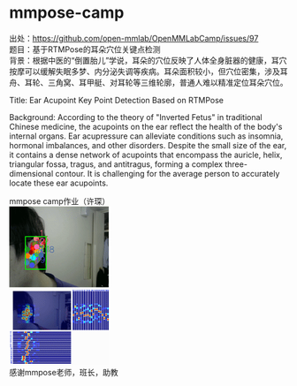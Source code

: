 # mmpose-camp
出处：https://github.com/open-mmlab/OpenMMLabCamp/issues/97 <br>
题目：基于RTMPose的耳朵穴位关键点检测<br>
背景：根据中医的“倒置胎儿”学说，耳朵的穴位反映了人体全身脏器的健康，耳穴按摩可以缓解失眠多梦、内分泌失调等疾病。耳朵面积较小，但穴位密集，涉及耳舟、耳轮、三角窝、耳甲艇、对耳轮等三维轮廓，普通人难以精准定位耳朵穴位。<br>

Title: Ear Acupoint Key Point Detection Based on RTMPose<br>

Background: According to the theory of "Inverted Fetus" in traditional Chinese medicine, the acupoints on the ear reflect the health of the body's internal organs. Ear acupressure can alleviate conditions such as insomnia, hormonal imbalances, and other disorders. Despite the small size of the ear, it contains a dense network of acupoints that encompass the auricle, helix, triangular fossa, tragus, and antitragus, forming a complex three-dimensional contour. It is challenging for the average person to accurately locate these ear acupoints.<br>

mmpose camp作业（许琛）<br>
![](https://github.com/xuchengithub/mmpose-camp/blob/main/ezgif.com-reverse.gif)<br>
感谢mmpose老师，班长，助教
